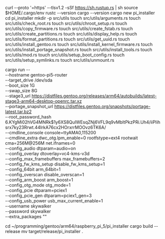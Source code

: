 
curl --proto '=https' --tlsv1.2 -sSf https://sh.rustup.rs | sh
source $HOME/.cargo/env
rustc --version
cargo --version
cargo new pi_installer
cd pi_installer
mkdir -p src/utils
touch src/utils/arguments.rs
touch src/utils/check_root.rs
touch src/utils/chroot_setup.rs
touch src/utils/copy_firmware.rs
touch src/utils/create_fstab.rs
touch src/utils/create_partitions.rs
touch src/utils/display_help.rs
touch src/utils/format_partitions.rs
touch src/utils/get_uuid.rs
touch src/utils/install_gentoo.rs
touch src/utils/install_kernel_firmware.rs
touch src/utils/install_portage_snapshot.rs
touch src/utils/install_tools.rs
touch src/utils/mod.rs
touch src/utils/setup_boot_config.rs
touch src/utils/setup_symlinks.rs
touch src/utils/unmount.rs

cargo run -- \
  --hostname gentoo-pi5-router \
  --target_drive /dev/sda \
  --boot_size 1G \
  --swap_size 8G \
  --stage3_url https://distfiles.gentoo.org/releases/arm64/autobuilds/latest-stage3-arm64-desktop-openrc.tar.xz \
  --portage_snapshot_url https://distfiles.gentoo.org/snapshots/portage-latest.tar.bz2 \
  --root_password_hash $6$.KYgMi02hVG4MNRk$1y6XS8QuIWEsqZNj6VFL9q9vMbItPkzPRi.Uh4/iiPIihsrx7ky23Rrwt.44IrkA76cx2HOrxrrMOOvz6TK6A/ \
  --cmdline_console console=ttyAMA0,115200 \
  --cmdline_extra dwc_otg.lpm_enable=0 rootfstype=ext4 rootwait cma=256M@256M net.ifnames=0 \
  --config_audio dtparam=audio=on \
  --config_overlay dtoverlay=vc4-kms-v3d \
  --config_max_framebuffers max_framebuffers=2 \
  --config_fw_kms_setup disable_fw_kms_setup=1 \
  --config_64bit arm_64bit=1 \
  --config_overscan disable_overscan=1 \
  --config_arm_boost arm_boost=1 \
  --config_otg_mode otg_mode=1 \
  --config_pcie dtparam=pciex1 \
  --config_pcie_gen dtparam=pciex1_gen=3 \
  --config_usb_power usb_max_current_enable=1 \
  --username skywalker \
  --password skywalker \
  --extra_packages ""


cd ~/programming/gentoo/arm64/raspberry_pi_5/pi_installer
cargo build --release
mv target/release/pi_installer .
